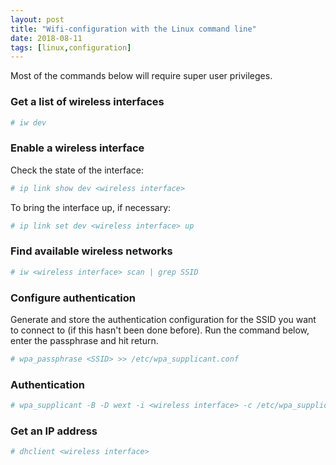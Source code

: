 ```yaml
---
layout: post
title: "Wifi-configuration with the Linux command line"
date: 2018-08-11
tags: [linux,configuration]
---
```


Most of the commands below will require super user privileges.

### Get a list of wireless interfaces

```bash
# iw dev
```

### Enable a wireless interface

Check the state of the interface:

```bash
# ip link show dev <wireless interface>
```

To bring the interface up, if necessary:

``` bash
# ip link set dev <wireless interface> up
```

### Find available wireless networks

``` bash
# iw <wireless interface> scan | grep SSID
```

### Configure authentication

Generate and store the authentication configuration for the SSID you want to connect to (if this hasn't been done before). 
Run the command below, enter the passphrase and hit return.

``` bash
# wpa_passphrase <SSID> >> /etc/wpa_supplicant.conf
```

### Authentication

``` bash
# wpa_supplicant -B -D wext -i <wireless interface> -c /etc/wpa_supplicant.conf
```

### Get an IP address

``` bash
# dhclient <wireless interface>
```

